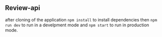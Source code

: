 ## Review-api
after cloning of the application
`npm install` to install dependencies
then `npm run dev` to run in a develpment mode and `npm start` to run in production mode.
